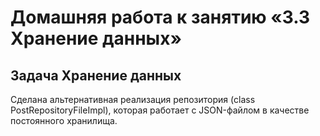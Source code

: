# Домашняя работа к занятию «3.3 Хранение данных»

## Задача Хранение данных

Сделана альтернативная реализация репозитория (class PostRepositoryFileImpl), которая работает с JSON-файлом в качестве постоянного хранилища.

